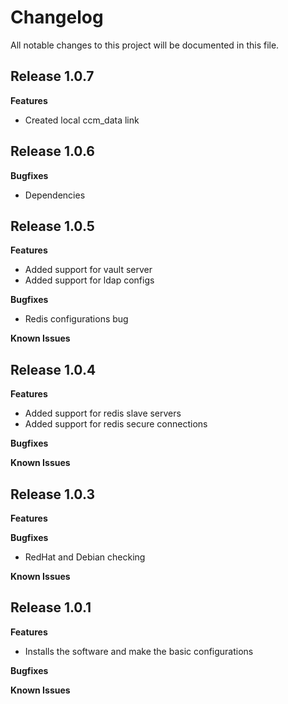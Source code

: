 # Changelog

All notable changes to this project will be documented in this file.

## Release 1.0.7

**Features**

* Created local ccm_data link

## Release 1.0.6

**Bugfixes**

* Dependencies

## Release 1.0.5

**Features**

* Added support for vault server
* Added support for ldap configs

**Bugfixes**

* Redis configurations bug

**Known Issues**

## Release 1.0.4

**Features**

* Added support for redis slave servers
* Added support for redis secure connections

**Bugfixes**

**Known Issues**

## Release 1.0.3

**Features**

**Bugfixes**

* RedHat and Debian checking

**Known Issues**

## Release 1.0.1

**Features**

* Installs the software and make the basic configurations

**Bugfixes**

**Known Issues**
